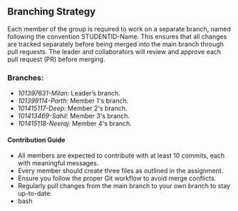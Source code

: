 ## Branching Strategy

Each member of the group is required to work on a separate branch, named following the convention STUDENTID-Name. This ensures that all changes are tracked separately before being merged into the main branch through pull requests. The leader and collaborators will review and approve each pull request (PR) before merging.

### Branches:
- *101397631-Milan:* Leader’s branch.
- *101399114-Parth:* Member 1's branch.
- *101415117-Deep:* Member 2's branch.
- *101413469-Sahil:* Member 3's branch.
- *101415118-Neeraj:* Member 4's branch.

#### Contribution Guide
- All members are expected to contribute with at least 10 commits, each with meaningful messages.
- Every member should create three files as outlined in the assignment.
- Ensure you follow the proper Git workflow to avoid merge conflicts.
- Regularly pull changes from the main branch to your own branch to stay up-to-date:
- bash